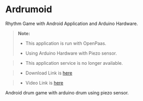# Ardrumoid
Rhythm Game with Android Application and Arduino Hardware.


> **Note:**
> 
> - This application is run with OpenPaas.
>
> - Using Arduino Hardware with Piezo sensor.

> - This application service is no longer available.

> - Download Link is [here][1]

> - Video Link is [here][2]

Android drum game with arduino drum using piezo sensor.

[1]:https://play.google.com/store/apps/details?id=com.ardrumoid&hl=ko
[2]:https://www.youtube.com/watch?v=f2dA1MZTgeU
